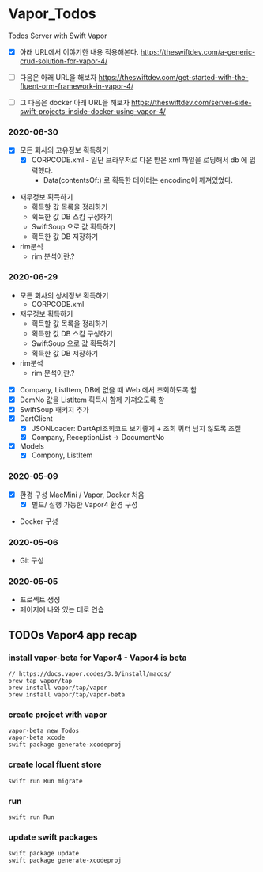 # Vapor_Todos

Todos Server with Swift Vapor

- [x] 아래 URL에서 이야기한 내용 적용해본다.
https://theswiftdev.com/a-generic-crud-solution-for-vapor-4/

- [ ] 다음은 아래 URL을 해보자
https://theswiftdev.com/get-started-with-the-fluent-orm-framework-in-vapor-4/

- [ ] 그 다음은 docker 아래 URL을 해보자
https://theswiftdev.com/server-side-swift-projects-inside-docker-using-vapor-4/

### 2020-06-30
- [x] 모든 회사의 고유정보 획득하기
    - [x] CORPCODE.xml - 일단 브라우저로 다운 받은 xml 파일을 로딩해서 db 에 입력했다.
        * Data(contentsOf:) 로 획득한 데이터는 encoding이 깨져있었다.
- 재무정보 획득하기
    - 획득할 값 목록을 정리하기
    - 획득한 값 DB 스킴 구성하기
    - SwiftSoup 으로 값 획득하기
    - 획득한 값 DB 저장하기
- rim분석
    - rim 분석이란.?

### 2020-06-29
- 모든 회사의 상세정보 획득하기
    - CORPCODE.xml
- 재무정보 획득하기
    - 획득할 값 목록을 정리하기
    - 획득한 값 DB 스킴 구성하기
    - SwiftSoup 으로 값 획득하기
    - 획득한 값 DB 저장하기
- rim분석
    - rim 분석이란.?
- [x] Company, ListItem, DB에 없을 때 Web 에서 조회하도록 함
- [x] DcmNo 값을 ListItem 획득시 함께 가져오도록 함
- [x] SwiftSoup 패키지 추가
- [x] DartClient
    - [x] JSONLoader: DartApi조회코드 보기좋게 + 조회 쿼터 넘지 않도록 조절
    - [x] Company, ReceptionList -> DocumentNo
- [x] Models
    - [x] Compony, ListItem

### 2020-05-09
- [x] 환경 구성 MacMini / Vapor, Docker 처음
  - [x] 빌드/ 실행 가능한 Vapor4 환경 구성
- Docker 구성


### 2020-05-06
- Git 구성

### 2020-05-05
- 프로젝트 생성
- 페이지에 나와 있는 데로 연습


##  TODOs Vapor4 app recap

### install vapor-beta for Vapor4 - Vapor4 is beta

    // https://docs.vapor.codes/3.0/install/macos/
    brew tap vapor/tap
    brew install vapor/tap/vapor
    brew install vapor/tap/vapor-beta

### create project with vapor

    vapor-beta new Todos
    vapor-beta xcode
    swift package generate-xcodeproj

### create local fluent store

    swift run Run migrate

### run

    swift run Run
    
### update swift packages

    swift package update
    swift package generate-xcodeproj
